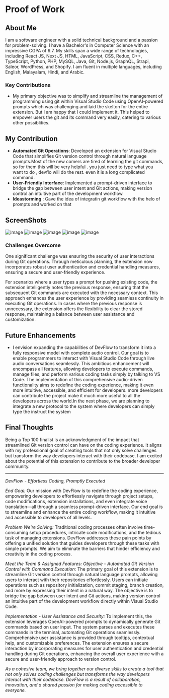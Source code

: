 # Proof of Work

## About Me

I am a software engineer with a solid technical background and a passion for problem-solving. I have a Bachelor's in Computer Science with an impressive CGPA of 9.7. My skills span a wide range of technologies, including React JS, Next JS, HTML, JavaScript, CSS, Redux, C++, TypeScript, Python, PHP, MySQL, Java, Git, Node.js, GraphQL, Strapi, Saleor, WordPress, and Shopify. I am fluent in multiple languages, including English, Malayalam, Hindi, and Arabic.

### Key Contributions

- My primary objective was to simplify and streamline the management of programming using git within Visual Studio Code using OpenAI-powered prompts which was challenging and laid the skelton for the entire extension. But I am happy that I could implement it. This helped to empower users the git and its command very easily, catering to various other possiblities.

## My Contribution

- **Automated Git Operations**: Developed an extension for Visual Studio Code that simplifies Git version control through natural language prompts.Most of the new comers are tired of learning the git commands, so for them this will be very helpful . you just need to type what you want to do , devflo will do the rest. even it is a long complicated command.
- **User-Friendly Interface**: Implemented a prompt-driven interface to bridge the gap between user intent and Git actions, making version control an intuitive part of the development workflow.
- **Ideastorming** : Gave the idea of integratin git workflow with the helo of prompts and worked on that

## ScreenShots

![image](https://github.com/gtech-mulearn/Top-100-Coders/assets/104789565/ff26af3f-380a-4022-bd3e-61603fa1f31e)
![image](https://github.com/gtech-mulearn/Top-100-Coders/assets/104789565/0ee3439a-a26b-4ec2-b22d-b2e3ac9d3e5e)
![image](https://github.com/gtech-mulearn/Top-100-Coders/assets/104789565/3a734846-2a77-4b13-8a98-e9775b0e421d)
![image](https://github.com/gtech-mulearn/Top-100-Coders/assets/104789565/f57f630f-c16a-4ffc-b443-df07d78dfeb1)
![image](https://github.com/gtech-mulearn/Top-100-Coders/assets/104789565/ab1ac0b7-6f96-45b4-b8d1-97946597fc19)

### Challenges Overcome

One significant challenge was ensuring the security of user interactions during Git operations. Through meticulous planning, the extension now incorporates robust user authentication and credential handling measures, ensuring a secure and user-friendly experience.

For scenarios where a user types a prompt for pushing existing code, the extension intelligently notes the previous response, ensuring that the subsequent Git commands are executed with the necessary context. This approach enhances the user experience by providing seamless continuity in executing Git operations. In cases where the previous response is unnecessary, the extension offers the flexibility to clear the stored response, maintaining a balance between user assistance and customization.

## Future Enhancements

- I envision expanding the capabilities of DevFlow to transform it into a fully responsive model with complete audio control. Our goal is to enable programmers to interact with Visual Studio Code through live audio conversations seamlessly. This ambitious enhancement will encompass all features, allowing developers to execute commands, manage files, and perform various coding tasks simply by talking to VS Code. The implementation of this comprehensive audio-driven functionality aims to redefine the coding experience, making it even more intuitive, accessible, and efficient for developers.
  more developers can contribute the project make it much more useful to all the developers across the world.In the next phase, we are planning to integrate a new protocol to the system where developers can simply type the instruct the system

## Final Thoughts

Being a Top 100 finalist is an acknowledgment of the impact that streamlined Git version control can have on the coding experience. It aligns with my professional goal of creating tools that not only solve challenges but transform the way developers interact with their codebase. I am excited about the potential of this extension to contribute to the broader developer community.

---

_DevFlow - Effortless Coding, Promptly Executed_

_End Goal:_ Our mission with DevFlow is to redefine the coding experience, empowering developers to effortlessly navigate through project setups, code modifications, extension installations, and even integrate voice translation—all through a seamless prompt-driven interface. Our end goal is to streamline and enhance the entire coding workflow, making it intuitive and accessible to developers of all levels.

_Problem We're Solving:_ Traditional coding processes often involve time-consuming setup procedures, intricate code modifications, and the tedious task of managing extensions. DevFlow addresses these pain points by offering a unified solution that guides developers through these tasks with simple prompts. We aim to eliminate the barriers that hinder efficiency and creativity in the coding process.

_Meet the Team & Assigned Features:_
_Objective - Automated Git Version Control with Command Execution:_
The primary goal of this extension is to streamline Git version control through natural language prompts, allowing users to interact with their repositories effortlessly. Users can initiate operations such as repository initialization, commit staging, branch creation, and more by expressing their intent in a natural way. The objective is to bridge the gap between user intent and Git actions, making version control an intuitive part of the development workflow directly within Visual Studio Code.

_Implementation - User Assistance and Security:_
To implement this, the extension leverages OpenAI-powered prompts to dynamically generate Git commands based on user input. The system parses and executes these commands in the terminal, automating Git operations seamlessly. Comprehensive user assistance is provided through tooltips, contextual help, and customizable preferences. The extension ensures a secure interaction by incorporating measures for user authentication and credential handling during Git operations, enhancing the overall user experience with a secure and user-friendly approach to version control.

_As a cohesive team, we bring together our diverse skills to create a tool that not only solves coding challenges but transforms the way developers interact with their codebase. DevFlow is a result of collaboration, innovation, and a shared passion for making coding accessible to everyone._
